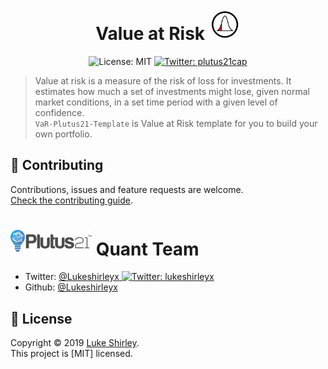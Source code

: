 <h1 align="center">Value at Risk <img src="Images/VaR.png" width="50"></h1>
<p align="center">
    <img alt="License: MIT" src="https://img.shields.io/badge/license-MIT-yellow.svg" target="_blank" />
  </a>
  <a href="https://twitter.com/plutus21cap">
    <img alt="Twitter: plutus21cap" src="https://img.shields.io/twitter/follow/plutus21cap.svg?style=social" target="_blank" />
  </a>
</p>

> Value at risk is a measure of the risk of loss for investments. It estimates how much a set of investments might lose, given normal market conditions, in a set time period with a given level of confidence.<br /> `VaR-Plutus21-Template` is Value at Risk template for you to build your own portfolio.

## 🤝 Contributing

Contributions, issues and feature requests are welcome.<br />
[Check the contributing guide](./CONTRIBUTING.md).<br />


<h1><img src="Images/Logo_Plutus21.png" width="130"> Quant Team</h1>

- Twitter: [@Lukeshirleyx](https://twitter.com/Lukeshirleyx)<a href="https://twitter.com/lukeshirleyx">
    <img alt="Twitter: lukeshirleyx" src="https://img.shields.io/twitter/follow/lukeshirleyx.svg?style=social" target="_blank" />
  </a>
- Github: [@Lukeshirleyx](https://github.com/Lukeshirleyx)


## 📝 License

Copyright © 2019 [Luke Shirley](https://github.com/Lukeshirleyx).<br />
This project is [MIT] licensed.


